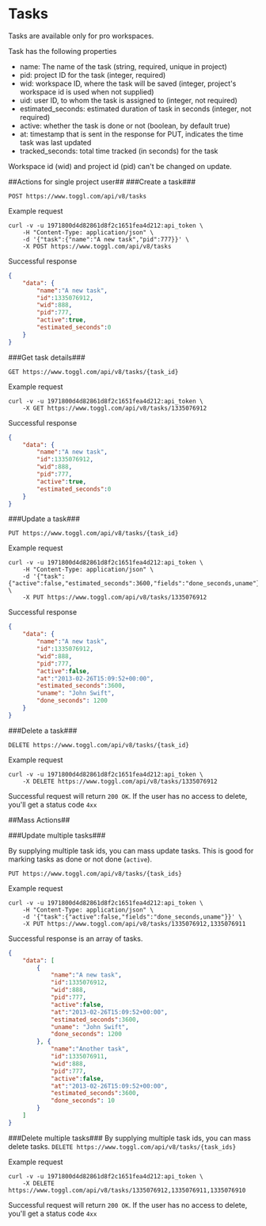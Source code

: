 Tasks
====================
Tasks are available only for pro workspaces.

Task has the following properties
* name: The name of the task (string, required, unique in project)
* pid: project ID for the task (integer, required)
* wid: workspace ID, where the task will be saved (integer, project's workspace id is used when not supplied)
* uid: user ID, to whom the task is assigned to (integer, not required)
* estimated_seconds: estimated duration of task in seconds (integer, not required)
* active: whether the task is done or not (boolean, by default true)
* at: timestamp that is sent in the response for PUT, indicates the time task was last updated
* tracked_seconds: total time tracked (in seconds) for the task

Workspace id (wid) and project id (pid) can't be changed on update.

##Actions for single project user##
###Create a task###

`POST https://www.toggl.com/api/v8/tasks`

Example request

```shell
curl -v -u 1971800d4d82861d8f2c1651fea4d212:api_token \
	-H "Content-Type: application/json" \
	-d '{"task":{"name":"A new task","pid":777}}' \
	-X POST https://www.toggl.com/api/v8/tasks

```

Successful response
```json
{
	"data": {
		"name":"A new task",
		"id":1335076912,
		"wid":888,
		"pid":777,
		"active":true,
		"estimated_seconds":0
	}
}
```

###Get task details###

`GET https://www.toggl.com/api/v8/tasks/{task_id}`

Example request

```shell
curl -v -u 1971800d4d82861d8f2c1651fea4d212:api_token \
	-X GET https://www.toggl.com/api/v8/tasks/1335076912
```

Successful response
```json
{
	"data": {
		"name":"A new task",
		"id":1335076912,
		"wid":888,
		"pid":777,
		"active":true,
		"estimated_seconds":0
	}
}
```

###Update a task###

`PUT https://www.toggl.com/api/v8/tasks/{task_id}`

Example request
```shell
curl -v -u 1971800d4d82861d8f2c1651fea4d212:api_token \
	-H "Content-Type: application/json" \
	-d '{"task":{"active":false,"estimated_seconds":3600,"fields":"done_seconds,uname"}}' \
	-X PUT https://www.toggl.com/api/v8/tasks/1335076912
```

Successful response
```json
{
	"data": {
		"name":"A new task",
		"id":1335076912,
		"wid":888,
		"pid":777,
		"active":false,
		"at":"2013-02-26T15:09:52+00:00",
		"estimated_seconds":3600,
		"uname": "John Swift",
		"done_seconds": 1200
	}
}
```

###Delete a task###

`DELETE https://www.toggl.com/api/v8/tasks/{task_id}`

Example request
```shell
curl -v -u 1971800d4d82861d8f2c1651fea4d212:api_token \
	-X DELETE https://www.toggl.com/api/v8/tasks/1335076912
```

Successful request will return `200 OK`. If the user has no access to delete, you'll get a status code `4xx`

##Mass Actions##

###Update multiple tasks###

By supplying multiple task ids, you can mass update tasks. This is good for marking tasks as done or not done (`active`).

`PUT https://www.toggl.com/api/v8/tasks/{task_ids}`

Example request
```shell
curl -v -u 1971800d4d82861d8f2c1651fea4d212:api_token \
	-H "Content-Type: application/json" \
	-d '{"task":{"active":false,"fields":"done_seconds,uname"}}' \
	-X PUT https://www.toggl.com/api/v8/tasks/1335076912,1335076911
```

Successful response is an array of tasks.
```json
{
	"data": [
		{
			"name":"A new task",
			"id":1335076912,
			"wid":888,
			"pid":777,
			"active":false,
			"at":"2013-02-26T15:09:52+00:00",
			"estimated_seconds":3600,
			"uname": "John Swift",
			"done_seconds": 1200
		}, {
			"name":"Another task",
			"id":1335076911,
			"wid":888,
			"pid":777,
			"active":false,
			"at":"2013-02-26T15:09:52+00:00",
			"estimated_seconds":3600,
			"done_seconds": 10
		}
	]
}
```

###Delete multiple tasks###
By supplying multiple task ids, you can mass delete tasks.
`DELETE https://www.toggl.com/api/v8/tasks/{task_ids}`

Example request
```shell
curl -v -u 1971800d4d82861d8f2c1651fea4d212:api_token \
	-X DELETE https://www.toggl.com/api/v8/tasks/1335076912,1335076911,1335076910
```

Successful request will return `200 OK`. If the user has no access to delete, you'll get a status code `4xx`
